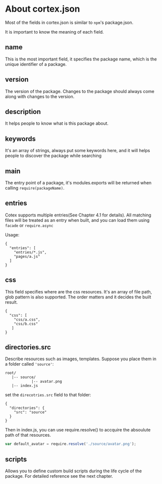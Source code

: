 # About cortex.json

Most of the fields in cortex.json is similar to `npm`'s package.json.

It is important to know the meaning of each field.

## name

This is the most important field, it specifies the package name, which is the unique identifier of a package.

## version

The version of the package. Changes to the package should always come along with changes to the version.

## description

It helps people to know what is this package about.

## keywords

It's an array of strings, always put some keywords here, and it will helps people to discover the package while searching


## main
The entry point of a package, it's modules.exports will be returned when calling `require(packageName)`.

## entries
Cotex supports multiple entries(See Chapter 4.1 for details). All matching files will be treated as an entry when built, and you can load them using `facade` or `require.async`

Usage:
```
{
  "entries": [
    "entries/*.js",
    "pages/a.js"
  ]
}
```

## css
This field specifies where are the css resources. It's an array of file path, glob pattern is also supported. The order matters and it decides the built result.
```
{
  "css": [
    "css/a.css",
    "css/b.css"
   ]
}
```

## directories.src

Describe resources such as images, templates. Suppose you place them in a folder called `'source'`:
```
root/
   |-- source/
            |-- avatar.png
   |-- index.js
```


set the `direcotries.src` field to that folder:
```
{
  "directories": {
    "src": "source"
  }
}
```

Then in index.js, you can use require.resolve() to accquire the absoulute path of that resources.
```js
var default_avatar = require.resolve('./source/avatar.png');
```

## scripts

Allows you to define custom build scripts during the life cycle of the package. For detailed reference see the next chapter.











